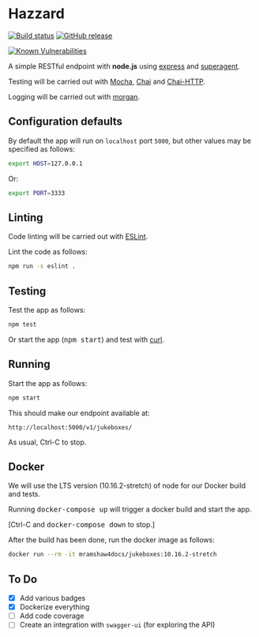 # Hazzard

[![Build status](http://travis-ci.org/mramshaw/Hazzard.svg?branch=master)](http://travis-ci.org/mramshaw/Hazzard)
[![GitHub release](http://img.shields.io/github/release/mramshaw/Hazzard.svg?style=flat-square)](http://github.com/mramshaw/Hazzard/releases)

[![Known Vulnerabilities](https://snyk.io//test/github/mramshaw/Hazzard/badge.svg?style=plastic&targetFile=package.json)](https://snyk.io//test/github/mramshaw/Hazzard?style=plastic&targetFile=package.json)

A simple RESTful endpoint with __node.js__ using [express](http://www.npmjs.com/package/express) and [superagent](http://www.npmjs.com/package/superagent).

Testing will be carried out with [Mocha](http://mochajs.org/), [Chai](http://chaijs.com) and [Chai-HTTP](http://www.chaijs.com/plugins/chai-http/).

Logging will be carried out with [morgan](http://www.npmjs.com/package/morgan).

## Configuration defaults

By default the app will run on `localhost` port `5000`, but other values may be specified as follows:

```bash
export HOST=127.0.0.1
```

Or:

```bash
export PORT=3333
```

## Linting

Code linting will be carried out with [ESLint](https://eslint.org/).

Lint the code as follows:

```bash
npm run -s eslint .
```

## Testing

Test the app as follows:

```bash
npm test
```

Or start the app (<kbd>npm start</kbd>) and test with [curl](CURLs.txt).

## Running

Start the app as follows:

```bash
npm start
```

This should make our endpoint available at:

    http://localhost:5000/v1/jukeboxes/

As usual, Ctrl-C to stop.

## Docker

We will use the LTS version (10.16.2-stretch) of node for our Docker build and tests.

Running <kbd>docker-compose up</kbd> will trigger a docker build and start the app.

[Ctrl-C and <kbd>docker-compose down</kbd> to stop.]

After the build has been done, run the docker image as follows:

```bash
docker run --rm -it mramshaw4docs/jukeboxes:10.16.2-stretch
```

## To Do

- [x] Add various badges
- [x] Dockerize everything
- [ ] Add code coverage
- [ ] Create an integration with `swagger-ui` (for exploring the API)
